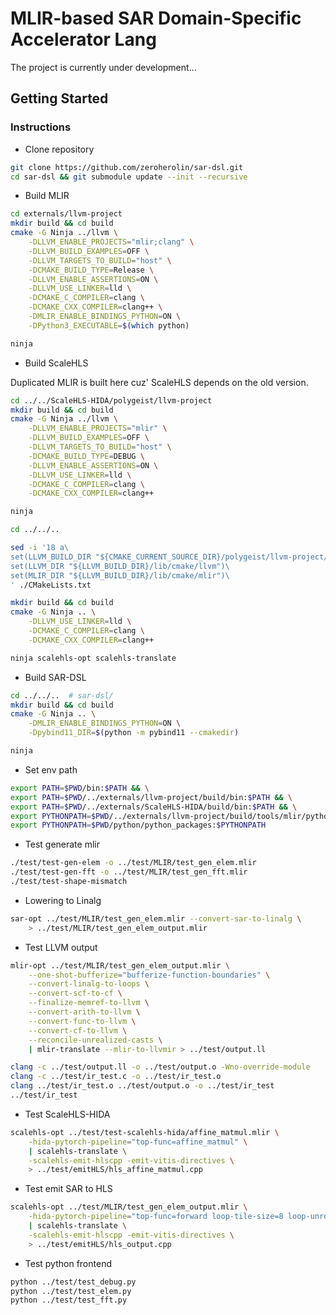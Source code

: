 # MLIR-based SAR Domain-Specific Accelerator Lang

The project is currently under development...

## Getting Started

### Instructions

- Clone repository

```bash
git clone https://github.com/zeroherolin/sar-dsl.git
cd sar-dsl && git submodule update --init --recursive
```

- Build MLIR

```bash
cd externals/llvm-project
mkdir build && cd build
cmake -G Ninja ../llvm \
    -DLLVM_ENABLE_PROJECTS="mlir;clang" \
    -DLLVM_BUILD_EXAMPLES=OFF \
    -DLLVM_TARGETS_TO_BUILD="host" \
    -DCMAKE_BUILD_TYPE=Release \
    -DLLVM_ENABLE_ASSERTIONS=ON \
    -DLLVM_USE_LINKER=lld \
    -DCMAKE_C_COMPILER=clang \
    -DCMAKE_CXX_COMPILER=clang++ \
    -DMLIR_ENABLE_BINDINGS_PYTHON=ON \
    -DPython3_EXECUTABLE=$(which python)

ninja
```

- Build ScaleHLS

Duplicated MLIR is built here cuz' ScaleHLS depends on the old version.

```bash
cd ../../ScaleHLS-HIDA/polygeist/llvm-project
mkdir build && cd build
cmake -G Ninja ../llvm \
    -DLLVM_ENABLE_PROJECTS="mlir" \
    -DLLVM_BUILD_EXAMPLES=OFF \
    -DLLVM_TARGETS_TO_BUILD="host" \
    -DCMAKE_BUILD_TYPE=DEBUG \
    -DLLVM_ENABLE_ASSERTIONS=ON \
    -DLLVM_USE_LINKER=lld \
    -DCMAKE_C_COMPILER=clang \
    -DCMAKE_CXX_COMPILER=clang++

ninja

cd ../../..

sed -i '18 a\
set(LLVM_BUILD_DIR "${CMAKE_CURRENT_SOURCE_DIR}/polygeist/llvm-project/build")\
set(LLVM_DIR "${LLVM_BUILD_DIR}/lib/cmake/llvm")\
set(MLIR_DIR "${LLVM_BUILD_DIR}/lib/cmake/mlir")\
' ./CMakeLists.txt

mkdir build && cd build
cmake -G Ninja .. \
    -DLLVM_USE_LINKER=lld \
    -DCMAKE_C_COMPILER=clang \
    -DCMAKE_CXX_COMPILER=clang++

ninja scalehls-opt scalehls-translate
```

- Build SAR-DSL

```bash
cd ../../..  # sar-dsl/
mkdir build && cd build
cmake -G Ninja .. \
    -DMLIR_ENABLE_BINDINGS_PYTHON=ON \
    -Dpybind11_DIR=$(python -m pybind11 --cmakedir)

ninja
```

- Set env path

```bash
export PATH=$PWD/bin:$PATH && \
export PATH=$PWD/../externals/llvm-project/build/bin:$PATH && \
export PATH=$PWD/../externals/ScaleHLS-HIDA/build/bin:$PATH && \
export PYTHONPATH=$PWD/../externals/llvm-project/build/tools/mlir/python_packages/mlir_core:$PYTHONPATH && \
export PYTHONPATH=$PWD/python/python_packages:$PYTHONPATH
```

- Test generate mlir

```bash
./test/test-gen-elem -o ../test/MLIR/test_gen_elem.mlir
./test/test-gen-fft -o ../test/MLIR/test_gen_fft.mlir
./test/test-shape-mismatch
```

- Lowering to Linalg

```bash
sar-opt ../test/MLIR/test_gen_elem.mlir --convert-sar-to-linalg \
    > ../test/MLIR/test_gen_elem_output.mlir
```

- Test LLVM output

```bash
mlir-opt ../test/MLIR/test_gen_elem_output.mlir \
    --one-shot-bufferize="bufferize-function-boundaries" \
    --convert-linalg-to-loops \
    --convert-scf-to-cf \
    --finalize-memref-to-llvm \
    --convert-arith-to-llvm \
    --convert-func-to-llvm \
    --convert-cf-to-llvm \
    --reconcile-unrealized-casts \
    | mlir-translate --mlir-to-llvmir > ../test/output.ll

clang -c ../test/output.ll -o ../test/output.o -Wno-override-module
clang -c ../test/ir_test.c -o ../test/ir_test.o
clang ../test/ir_test.o ../test/output.o -o ../test/ir_test
../test/ir_test
```

- Test ScaleHLS-HIDA

```bash
scalehls-opt ../test/test-scalehls-hida/affine_matmul.mlir \
    -hida-pytorch-pipeline="top-func=affine_matmul" \
    | scalehls-translate \
    -scalehls-emit-hlscpp -emit-vitis-directives \
    > ../test/emitHLS/hls_affine_matmul.cpp
```

- Test emit SAR to HLS

```bash
scalehls-opt ../test/MLIR/test_gen_elem_output.mlir \
    -hida-pytorch-pipeline="top-func=forward loop-tile-size=8 loop-unroll-factor=4" \
    | scalehls-translate \
    -scalehls-emit-hlscpp -emit-vitis-directives \
    > ../test/emitHLS/hls_output.cpp
```

- Test python frontend

```bash
python ../test/test_debug.py
python ../test/test_elem.py
python ../test/test_fft.py
```
